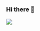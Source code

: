 ### Hi there 👋

<img src="https://github-readme-stats.vercel.app/api?username=yuri-1987&count_private=true&theme=default&show_icons=true"></img><br>

